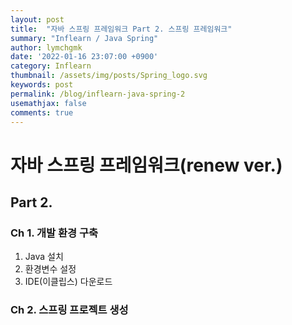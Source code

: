 ```yaml
---
layout: post
title:  "자바 스프링 프레임워크 Part 2. 스프링 프레임워크"
summary: "Inflearn / Java Spring"
author: lymchgmk
date: '2022-01-16 23:07:00 +0900'
category: Inflearn
thumbnail: /assets/img/posts/Spring_logo.svg
keywords: post
permalink: /blog/inflearn-java-spring-2
usemathjax: false
comments: true
---
```


# 자바 스프링 프레임워크(renew ver.)

## Part 2.

### Ch 1. 개발 환경 구축

1. Java 설치
2. 환경변수 설정
3. IDE(이클립스) 다운로드



### Ch 2. 스프링 프로젝트 생성

